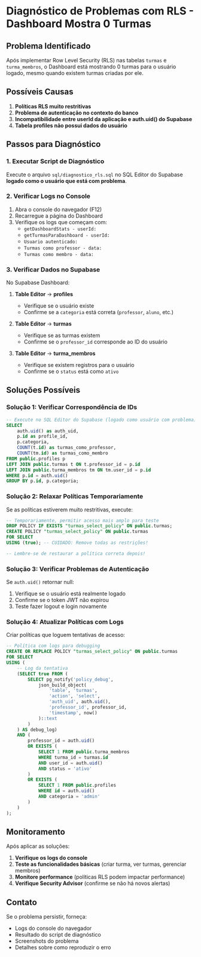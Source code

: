# Diagnóstico de Problemas com RLS - Dashboard Mostra 0 Turmas

## Problema Identificado

Após implementar Row Level Security (RLS) nas tabelas `turmas` e `turma_membros`, o Dashboard está mostrando 0 turmas para o usuário logado, mesmo quando existem turmas criadas por ele.

## Possíveis Causas

1. **Políticas RLS muito restritivas**
2. **Problema de autenticação no contexto do banco**
3. **Incompatibilidade entre userId da aplicação e auth.uid() do Supabase**
4. **Tabela profiles não possui dados do usuário**

## Passos para Diagnóstico

### 1. Executar Script de Diagnóstico

Execute o arquivo `sql/diagnostico_rls.sql` no SQL Editor do Supabase **logado como o usuário que está com problema**.

### 2. Verificar Logs no Console

1. Abra o console do navegador (F12)
2. Recarregue a página do Dashboard
3. Verifique os logs que começam com:
   - `getDashboardStats - userId:`
   - `getTurmasParaDashboard - userId:`
   - `Usuario autenticado:`
   - `Turmas como professor - data:`
   - `Turmas como membro - data:`

### 3. Verificar Dados no Supabase

No Supabase Dashboard:

1. **Table Editor** → **profiles**
   - Verifique se o usuário existe
   - Confirme se a `categoria` está correta (`professor`, `aluno`, etc.)

2. **Table Editor** → **turmas**
   - Verifique se as turmas existem
   - Confirme se o `professor_id` corresponde ao ID do usuário

3. **Table Editor** → **turma_membros**
   - Verifique se existem registros para o usuário
   - Confirme se o `status` está como `ativo`

## Soluções Possíveis

### Solução 1: Verificar Correspondência de IDs

```sql
-- Execute no SQL Editor do Supabase (logado como usuário com problema)
SELECT 
    auth.uid() as auth_uid,
    p.id as profile_id,
    p.categoria,
    COUNT(t.id) as turmas_como_professor,
    COUNT(tm.id) as turmas_como_membro
FROM public.profiles p
LEFT JOIN public.turmas t ON t.professor_id = p.id
LEFT JOIN public.turma_membros tm ON tm.user_id = p.id
WHERE p.id = auth.uid()
GROUP BY p.id, p.categoria;
```

### Solução 2: Relaxar Políticas Temporariamente

Se as políticas estiverem muito restritivas, execute:

```sql
-- Temporariamente, permitir acesso mais amplo para teste
DROP POLICY IF EXISTS "turmas_select_policy" ON public.turmas;
CREATE POLICY "turmas_select_policy" ON public.turmas
FOR SELECT
USING (true); -- CUIDADO: Remove todas as restrições!

-- Lembre-se de restaurar a política correta depois!
```

### Solução 3: Verificar Problemas de Autenticação

Se `auth.uid()` retornar null:

1. Verifique se o usuário está realmente logado
2. Confirme se o token JWT não expirou
3. Teste fazer logout e login novamente

### Solução 4: Atualizar Políticas com Logs

Criar políticas que loguem tentativas de acesso:

```sql
-- Política com logs para debugging
CREATE OR REPLACE POLICY "turmas_select_policy" ON public.turmas
FOR SELECT
USING (
    -- Log da tentativa
    (SELECT true FROM (
        SELECT pg_notify('policy_debug', 
            json_build_object(
                'table', 'turmas',
                'action', 'select',
                'auth_uid', auth.uid(),
                'professor_id', professor_id,
                'timestamp', now()
            )::text
        )
    ) AS debug_log)
    AND (
        professor_id = auth.uid()
        OR EXISTS (
            SELECT 1 FROM public.turma_membros 
            WHERE turma_id = turmas.id 
            AND user_id = auth.uid() 
            AND status = 'ativo'
        )
        OR EXISTS (
            SELECT 1 FROM public.profiles 
            WHERE id = auth.uid() 
            AND categoria = 'admin'
        )
    )
);
```

## Monitoramento

Após aplicar as soluções:

1. **Verifique os logs do console**
2. **Teste as funcionalidades básicas** (criar turma, ver turmas, gerenciar membros)
3. **Monitore performance** (políticas RLS podem impactar performance)
4. **Verifique Security Advisor** (confirme se não há novos alertas)

## Contato

Se o problema persistir, forneça:

- Logs do console do navegador
- Resultado do script de diagnóstico
- Screenshots do problema
- Detalhes sobre como reproduzir o erro
